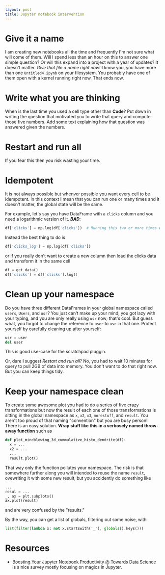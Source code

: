 ```yaml
---
layout: post
title: Jupyter notebook intervention
---
```


# Give it a name

I am creating new notebooks all the time and frequently I'm not sure what will come of them.
Will I spend less than an hour on this to answer one simple question?
Or will this expand into a project with a year of updates?
It doesn't matter. *Give that file a name right now!*
I know you, you have more than one `Untitled4.ipynb` on your filesystem.
You probably have one of them open with a kernel running right now.
That ends now.

# Write what you are thinking

When is the last time you used a cell type other than **Code**?
Put down in writing the question that motivated you to write that query and compute those five numbers.
Add some text explaining how that question was answered given the numbers.

# Restart and run all

If you fear this then you risk wasting your time.

# Idempotent

It is not always possible but whenver possible you want every cell to be idempotent.
In this context I mean that you can run one or many times and it doesn't matter, the global state will be the same.

For example, let's say you have DataFrame with a `clicks` column and you need a logarithmic version of it.
***BAD***:
```python
df['clicks'] = np.log(df['clicks'])  # Running this two or more times will give you weird results!
```
Instead the best thing to do is
```python
df['clicks_log'] = np.log(df['clicks'])
```
or if you really don't want to create a new column then load the clicks data and transform it in the same cell
```python
df = get_data()
df['clicks'] = df['clicks'].log()
```

# Clean up your namespace

Do you have three different DataFrames in your global namespace called `users`, `Users`, and `usr`?
You just can't make up your mind, you got lazy with your typing, and you are only really using `usr` now; that's cool.
But guess what, you forgot to change the reference to `user` to `usr` in that one.
Protect yourself by carefully cleaning up after yourself:
```python
usr = user
del user
```
This is good use-case for the scratchpad pluggin.

Or, dare I suggest *Restart and run all*? No, you had to wait 10 minutes for query to pull 2GB of data into memory.
You don't want to do that right now. But you can keep things tidy.

# Keep your namespace clean

To create some awesome plot you had to do a series of five crazy transformations
but now the result of each one of those transformations is sitting in the global namespace
as `x`, `x2`, `x3`, `morestuff`, and `result`.
You aren't too proud of that naming "convention" but you are busy person!
There is an easy solution. **Wrap stuff like this in a verbosely named throw-away function** such as

```python
def plot_mindblowing_3d_cummulative_histo_dendrite(df):
  x = ...
  x2 = ...
  ...
  result.plot()
```
That way only the function pollutes your namespace.
The risk is that somewhere further along you will intended to reuse the name `result`,
ovewriting it with some new result,
but you accidently do something like
```python
...
resul = ...
_, ax = plt.subplots()
ax.plot(result)
```
and are very confused by the "results."

By the way, you can get a list of globals, filtering out some noise, with
```python
list(filter(lambda x: not x.startswith('_'), globals().keys()))
```

# Resources

* [Boosting Your Jupyter Notebook Productivity @ Towards Data Science](https://towardsdatascience.com/jupyter-notebook-hints-1f26b08429ad) is a nice survey mostly focusing on magics in Jupyter.
